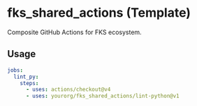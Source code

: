 # fks_shared_actions (Template)

Composite GitHub Actions for FKS ecosystem.

## Usage
```yaml
jobs:
  lint_py:
    steps:
      - uses: actions/checkout@v4
      - uses: yourorg/fks_shared_actions/lint-python@v1
```
